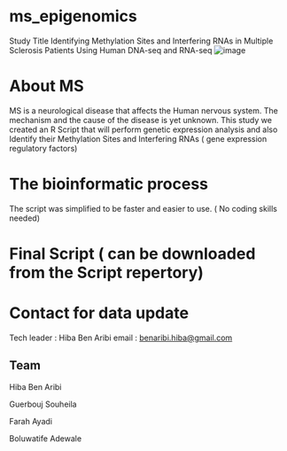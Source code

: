 # ms_epigenomics
Study Title 
Identifying Methylation Sites and Interfering RNAs in Multiple Sclerosis Patients Using Human DNA-seq and RNA-seq
![image](https://user-images.githubusercontent.com/73958439/163318723-d53b606e-d8f5-4e3a-9924-4dee9dffa1e4.png)

# About MS
MS is a neurological disease that affects the Human nervous system. The mechanism and the cause of the disease is yet unknown.
This study we created an R Script that will perform genetic expression analysis and also Identify their Methylation Sites and Interfering RNAs ( gene expression  regulatory factors)

# The bioinformatic process


The script was simplified to be faster and easier to use. ( No coding skills needed)

# Final Script ( can be downloaded from the Script repertory)





# Contact for data update 
Tech leader : Hiba Ben Aribi
email : benaribi.hiba@gmail.com


## Team 
Hiba Ben Aribi

Guerbouj Souheila

Farah Ayadi

Boluwatife Adewale


